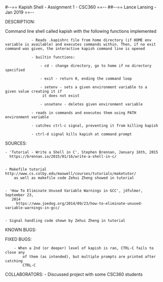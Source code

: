 #--== Kapish Shell - Assignment 1 - CSC360 ==--
##--== Lance Lansing       -       Jan 2019 ==--

DESCRIPTION:

Command line shell called kapish with the following functions implemented

				- Reads .kapishrc file from home directory (if HOME env variable is available) and executes commands within. Then, if no exit command was given, the interactive kapish command line is opened

				- builtin functions:

					- cd - change directory, go to home if no directory specified

					- exit - return 0, ending the command loop

					- setenv - sets a given environment variable to a given value creating it if
					 it does not exist

					- unsetenv - deletes given environment variable

				- reads in commands and executes them using PATH environment variable

				- catches ctrl-c signal, preventing it from killing kapish

				- ctrl-d signal kills kapish at command prompt


SOURCES:

  	- 'Tutorial - Write a Shell in C', Stephen Brennan, January 16th, 2015
      https://brennan.io/2015/01/16/write-a-shell-in-c/


    - Makefile tutorial http://www.cs.colby.edu/maxwell/courses/tutorials/maketutor/
        as well as makefile code Zehui Zheng showed in tutorial


    - 'How To Eliminate Unused Variable Warnings in GCC', jdfulmer, September 23,
       2014
         https://www.joedog.org/2014/09/23/how-to-eliminate-unused-variable-warnings-in-gcc/


    - Signal handling code shown by Zehui Zheng in tutorial

KNOWN BUGS:

FIXED BUGS:

		- When a 2nd (or deeper) level of kapish is ran, CTRL-C fails to close any
			of them (as intended), but multiple prompts are printed after catching
			CTRL-C

COLLABORATORS:
		- Discussed project with some CSC360 students
